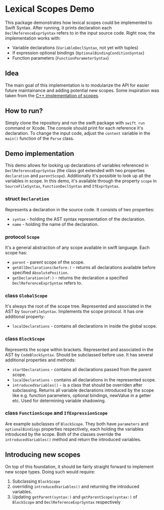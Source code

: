 # Lexical Scopes Demo
This package demonstrates how lexical scopes could be implemented to Swift Syntax. After running, it prints declaration each `DeclReferenceExprSyntax` refers to in the input source code.
Right now, the implementation works with:
- Variable declarations (`VariableDeclSyntax`, not yet with tuples)
- If expression optional bindings (`OptionalBindingConditionSyntax`)
- Function parameters (`FunctionParameterSyntax`)

## Idea
The main goal of this implementation is to modularize the API for easier future maintainance and adding potential new scopes. Some inspiration was taken from the [C++ implementation of scopes](https://github.com/apple/swift/blob/main/include/swift/AST/ASTScope.h).

## How to run?
Simply clone the repository and run the swift package with `swift run` command or Xcode. The console should print for each reference it's declaration. To change the input code, adjust the `content` variable in the `main()` function of the `Parse` class.

## Demo implementation
This demo allows for looking up declarations of variables referenced in `DeclReferenceExprSyntax` (the class got extended with two properties `declaration` and `parentScope`). Additionally it's possible to look up all the variables in scope. In this demo, it's available through the property `scope` in `SourceFileSyntax`, `FunctionDeclSyntax` and `IfExprSyntax`.

### struct `Declaration`
Represents a declaration in the source code. It consists of two properties:
- `syntax` - holding the AST syntax representation of the declaration.
- `name` - holding the name of the declaration.

### protocol `Scope`
It's a general abstraction of any scope available in swift language. Each scope has:
- `parent` - parent scope of the scope.
- `getAllDeclarations(before:)` - returns all declarations available before specified `AbsolutePosition`.
- `getDeclaration(of:)` - returns the declaration a specified `DeclReferenceExprSyntax` refers to.

### class `GlobalScope`
It's always the root of the scope tree. Represented and associated in the AST by `SourceFileSyntax`. Implements the scope protocol. It has one additional property:
- `localDeclarations` - contains all declarations in inside the global scope.

### class `BlockScope`
Represents the scope within brackets. Represented and associated in the AST by `CodeBlockSyntax`. Should be subclassed before use. It has several additional properties and methods:
- `startDeclarations` - contains all declarations passed from the parent scope.
- `localDeclarations` - contains all declarations in the represented scope.
- `introducedVariables()` - is a class that should be overriden after subclassing. Returns all variable declarations introduced by the scope like e.g. function parameters, optional bindings, newValue in a getter etc. Used for determining variable shadowing.

### class `FunctionScope` and `IfExpressionScope`
Are example subclasses of `BlockScope`. They both have `parameters` and `optionalBindings` properties respectively, each holding the variables introduced by the scope. Both of the classes override the `introducedVariables()` method and return the introduced variables.

## Introducing new scopes
On top of this foundation, it should be fairly straight forward to implement new scope types. Doing such would require:
1. Subclassing `BlockScope`
2. overriding `introducedVariables()` and returning the introduced variables.
3.  Updating `getParent(syntax:)` and `getParentScope(syntax:)` of `BlockScope` and `DeclReferenceExprSyntax` respectively
